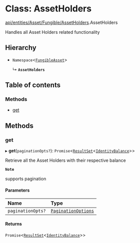 # Class: AssetHolders

[api/entities/Asset/Fungible/AssetHolders](../wiki/api.entities.Asset.Fungible.AssetHolders).AssetHolders

Handles all Asset Holders related functionality

## Hierarchy

- `Namespace`<[`FungibleAsset`](../wiki/api.entities.Asset.Fungible.FungibleAsset)\>

  ↳ **`AssetHolders`**

## Table of contents

### Methods

- [get](../wiki/api.entities.Asset.Fungible.AssetHolders.AssetHolders#get)

## Methods

### get

▸ **get**(`paginationOpts?`): `Promise`<[`ResultSet`](../wiki/types.ResultSet)<[`IdentityBalance`](../wiki/api.entities.Asset.types.IdentityBalance)\>\>

Retrieve all the Asset Holders with their respective balance

**`Note`**

 supports pagination

#### Parameters

| Name | Type |
| :------ | :------ |
| `paginationOpts?` | [`PaginationOptions`](../wiki/types.PaginationOptions) |

#### Returns

`Promise`<[`ResultSet`](../wiki/types.ResultSet)<[`IdentityBalance`](../wiki/api.entities.Asset.types.IdentityBalance)\>\>

